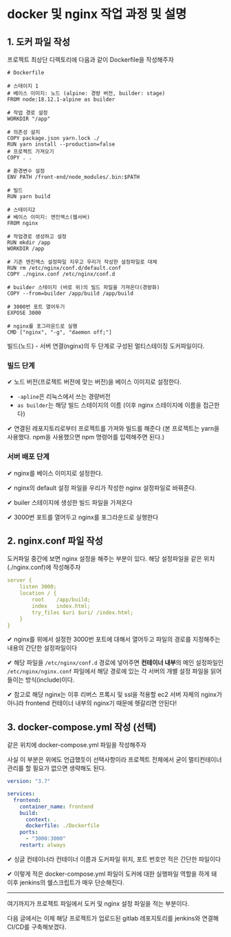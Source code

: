 # docker 및 nginx 작업 과정 및 설명 


## 1. 도커 파일 작성

프로젝트 최상단 디렉토리에 다음과 같이 Dockerfile을 작성해주자

```docker
# Dockerfile

# 스테이지 1
# 베이스 이미지: 노드 (alpine: 경량 버전, builder: stage)
FROM node:18.12.1-alpine as builder

# 작업 경로 설정
WORKDIR "/app"

# 의존성 설치
COPY package.json yarn.lock ./
RUN yarn install --production=false
# 프로젝트 가져오기
COPY . .

# 환경변수 설정
ENV PATH /front-end/node_modules/.bin:$PATH

# 빌드
RUN yarn build

# 스테이지2
# 베이스 이미지: 엔진엑스(웹서버)
FROM nginx

# 작업경로 생성하고 설정
RUN mkdir /app
WORKDIR /app

# 기존 엔진엑스 설정파일 지우고 우리가 작성한 설정파일로 대체
RUN rm /etc/nginx/conf.d/default.conf
COPY ./nginx.conf /etc/nginx/conf.d

# builder 스테이지 (바로 위)의 빌드 파일을 가져온다(경량화) 
COPY --from=builder /app/build /app/build

# 3000번 포트 열어두기
EXPOSE 3000

# nginx를 포그라운드로 실행
CMD ["nginx", "-g", "daemon off;"]
```

빌드(노드) - 서버 연결(nginx)의 두 단계로 구성된 멀티스테이징 도커파일이다.

### 빌드 단계

✔ 노드 버전(프로젝트 버전에 맞는 버전)을 베이스 이미지로 설정한다.
- `-apline`은 리눅스에서 쓰는 경량버전 
- `as builder`는 해당 빌드 스테이지의 이름 (이후 nginx 스테이지에 이름을 접근한다)

✔ 연결된 레포지토리로부터 프로젝트를 가져와 빌드를 해준다 (본 프로젝트는 yarn을 사용했다. npm을 사용했으면 npm 명령어를 입력해주면 된다.)

### 서버 배포 단계

✔ nginx를 베이스 이미지로 설정한다.

✔ nginx의 default 설정 파일을 우리가 작성한 nginx 설정파일로 바꿔준다.

✔ builer 스테이지에 생성한 빌드 파일을 가져온다

✔ 3000번 포트를 열어두고 nginx를 포그라운드로 실행한다


## 2. nginx.conf 파일 작성

도커파일 중간에 보면 nginx 설정을 해주는 부분이 있다. 해당 설정파일을 같은 위치 (./nginx.conf)에 작성해주자

```yaml
server {
    listen 3000;
    location / {
        root    /app/build;
        index   index.html;
        try_files $uri $uri/ /index.html;
    }
}
```

✔ nginx를 위에서 설정한 3000번 포트에 대해서 열어두고 파일의 경로를 지정해주는 내용의 간단한 설정파일이다

✔ 해당 파일을 `/etc/nginx/conf.d` 경로에 넣어주면 **컨테이너 내부**의 메인 설정파일인 `/etc/nginx/nginx.conf` 파일에서 해당 경로에 있는 각 서버의 개별 설정 파일을 읽어들이는 방식(include)이다.

✔ 참고로 해당 nginx는 이후 리버스 프록시 및 ssl을 적용할 ec2 서버 자체의 nginx가 아니라 frontend 컨테이너 내부의 nginx기 때문에 헷갈리면 안된다!

## 3. docker-compose.yml 작성 (선택)

같은 위치에 docker-compose.yml 파일을 작성해주자

사실 이 부분은 위에도 언급했듯이 선택사항이라 프로젝트 전체에서 굳이 멀티컨테이너 관리를 할 필요가 없으면 생략해도 된다.

```yaml
version: "3.7"

services:
  frontend:
    container_name: frontend
    build:
      context: .
      dockerfile: ./Dockerfile
    ports:
      - "3000:3000"
    restart: always
```

✔ 싱글 컨테이너라 컨테이너 이름과 도커파일 위치, 포트 번호만 적은 간단한 파일이다

✔ 이렇게 적은 docker-compose.yml 파일이 도커에 대한 실행파일 역할을 하게 돼 이후 jenkins의 쉘스크립트가 매우 단순해진다.

---

여기까지가 프로젝트 파일에서 도커 및 nginx 설정 파일을 적는 부분이다.

다음 글에서는 이제 해당 프로젝트가 업로드된 gitlab 레포지토리를 jenkins와 연결해 CI/CD를 구축해보겠다.